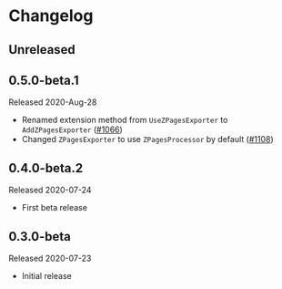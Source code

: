 # Changelog

## Unreleased

## 0.5.0-beta.1

Released 2020-Aug-28

* Renamed extension method from `UseZPagesExporter` to `AddZPagesExporter`
  ([#1066](https://github.com/open-telemetry/opentelemetry-dotnet/pull/1066))
* Changed `ZPagesExporter` to use `ZPagesProcessor` by default
  ([#1108](https://github.com/open-telemetry/opentelemetry-dotnet/pull/1108))

## 0.4.0-beta.2

Released 2020-07-24

* First beta release

## 0.3.0-beta

Released 2020-07-23

* Initial release
